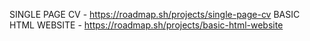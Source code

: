 SINGLE PAGE CV - https://roadmap.sh/projects/single-page-cv
BASIC HTML WEBSITE - https://roadmap.sh/projects/basic-html-website
